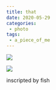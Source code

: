 ```yaml
---
title: that
date: 2020-05-29
categories:
 - photo
tags:
 - a_piece_of_me
---
```


![](/assets/photography/that/that_1.jpg)

![](/assets/photography/that/that_2.jpg)

inscripted by fish